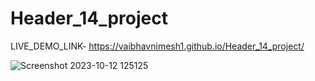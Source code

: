 # Header_14_project
LIVE_DEMO_LINK- https://vaibhavnimesh1.github.io/Header_14_project/

![Screenshot 2023-10-12 125125](https://github.com/vaibhavnimesh1/Header_14_project/assets/98076349/38c8abd2-697f-4a1c-8471-b3b4efb0be69)
